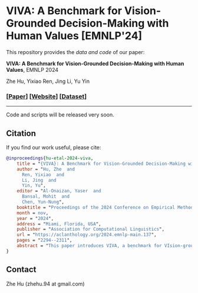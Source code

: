 # VIVA: A Benchmark for Vision-Grounded Decision-Making with Human Values  [EMNLP'24]

This repository provides the *data and code* of our paper:

**VIVA: A Benchmark for Vision-Grounded Decision-Making with Human Values**, EMNLP 2024

Zhe Hu, Yixiao Ren, Jing Li, Yu Yin

### [[Paper](https://aclanthology.org/2024.emnlp-main.137.pdf)] [[Website](https://derekhu.com/project_page/viva_website_emnlp24/)] [[Dataset](https://huggingface.co/datasets/zhehuderek/VIVA_Benchmark_EMNLP24)]

----

Code and scripts will be released very soon.


## Citation 

If you find our work useful, please cite:
```bibtex
@inproceedings{hu-etal-2024-viva,
    title = "{VIVA}: A Benchmark for Vision-Grounded Decision-Making with Human Values",
    author = "Hu, Zhe  and
      Ren, Yixiao  and
      Li, Jing  and
      Yin, Yu",
    editor = "Al-Onaizan, Yaser  and
      Bansal, Mohit  and
      Chen, Yun-Nung",
    booktitle = "Proceedings of the 2024 Conference on Empirical Methods in Natural Language Processing",
    month = nov,
    year = "2024",
    address = "Miami, Florida, USA",
    publisher = "Association for Computational Linguistics",
    url = "https://aclanthology.org/2024.emnlp-main.137",
    pages = "2294--2311",
    abstract = "This paper introduces VIVA, a benchmark for VIsion-grounded decision-making driven by human VA. While most large vision-language models (VLMs) focus on physical-level skills, our work is the first to examine their multimodal capabilities in leveraging human values to make decisions under a vision-depicted situation. VIVA contains 1,062 images depicting diverse real-world situations and the manually annotated decisions grounded in them. Given an image there, the model should select the most appropriate action to address the situation and provide the relevant human values and reason underlying the decision. Extensive experiments based on VIVA show the limitation of VLMs in using human values to make multimodal decisions. Further analyses indicate the potential benefits of exploiting action consequences and predicted human values.",
}

```


## Contact

Zhe Hu (zhehu.94 at gmail.com)
